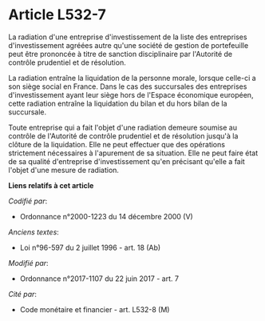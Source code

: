 # Article L532-7

La radiation d'une entreprise d'investissement de la liste des entreprises d'investissement agréées autre qu'une société de
gestion de portefeuille peut être prononcée à titre de sanction disciplinaire par l'Autorité de contrôle prudentiel et de
résolution.

La radiation entraîne la liquidation de la personne morale, lorsque celle-ci a son siège social en France. Dans le cas des
succursales des entreprises d'investissement ayant leur siège hors de l'Espace économique européen, cette radiation entraîne
la liquidation du bilan et du hors bilan de la succursale.

Toute entreprise qui a fait l'objet d'une radiation demeure soumise au contrôle de l'Autorité de contrôle prudentiel et de
résolution jusqu'à la clôture de la liquidation. Elle ne peut effectuer que des opérations strictement nécessaires à
l'apurement de sa situation. Elle ne peut faire état de sa qualité d'entreprise d'investissement qu'en précisant qu'elle a
fait l'objet d'une mesure de radiation.

**Liens relatifs à cet article**

_Codifié par_:

  - Ordonnance n°2000-1223 du 14 décembre 2000 (V)

_Anciens textes_:

  - Loi n°96-597 du 2 juillet 1996 - art. 18 (Ab)

_Modifié par_:

  - Ordonnance n°2017-1107 du 22 juin 2017 - art. 7

_Cité par_:

  - Code monétaire et financier - art. L532-8 (M)
